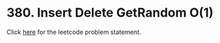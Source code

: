 # 380. Insert Delete GetRandom O(1)

Click [here](https://leetcode.com/problems/insert-delete-getrandom-o1) for the leetcode problem statement.
